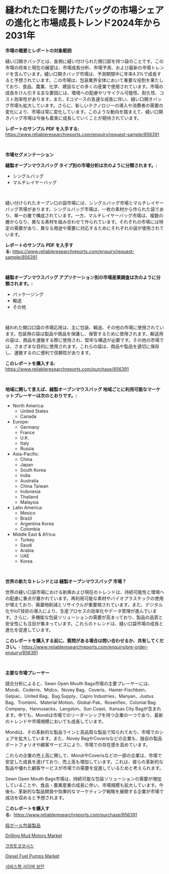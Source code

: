 <p><h1>縫われた口を開けたバッグの市場シェアの進化と市場成長トレンド2024年から2031年</h1></p><p><strong>市場の概要とレポートの対象範囲</strong></p>
<p><p>縫い口開きバッグとは、各側に縫い付けられた開口部を持つ袋のことです。この市場の将来と現在の展望は、市場成長分析、市場予測、および最新の市場トレンドを含んでいます。縫い口開きバッグ市場は、予測期間中に年率4.3%で成長すると予想されています。この市場は、包装業界全体において重要な役割を果たしており、食品、農業、化学、建設などの多くの産業で使用されています。市場の成長をけん引する主な要因には、環境への配慮やリサイクル可能性、耐久性、コスト効率性があります。また、Eコマースの急速な成長に伴い、縫い口開きバッグ市場も拡大しています。さらに、新しいテクノロジーの導入や消費者の需要の変化により、市場は常に変化しています。このような動向を踏まえて、縫い口開きバッグ市場は今後も着実に成長していくことが期待されています。</p></p>
<p><strong>レポートのサンプル PDF を入手する:</strong> <a href="https://www.reliableresearchreports.com/enquiry/request-sample/856391">https://www.reliableresearchreports.com/enquiry/request-sample/856391</a></p>
<p>&nbsp;</p>
<p><strong>市場セグメンテーション</strong></p>
<p><strong>縫製オープンマウスバッグ タイプ別の市場分析は次のように分類されます。:</strong></p>
<p><ul><li>シングルバッグ</li><li>マルチレイヤーバッグ</li></ul></p>
<p>&nbsp;</p>
<p><p>縫い付けられたオープン口の袋市場には、シングルバッグ市場とマルチレイヤーバッグ市場があります。シングルバッグ市場は、一枚の素材から作られた袋であり、単一の層で構成されています。一方、マルチレイヤーバッグ市場は、複数の層からなり、異なる素材を組み合わせて作られています。それぞれの市場には特定の需要があり、異なる用途や需要に対応するためにそれぞれの袋が使用されています。</p></p>
<p><strong>レポートのサンプル PDF を入手する:</strong>&nbsp;<a href="https://www.reliableresearchreports.com/enquiry/request-sample/856391">https://www.reliableresearchreports.com/enquiry/request-sample/856391</a></p>
<p>&nbsp;</p>
<p><strong> 縫製オープンマウスバッグ アプリケーション別の市場産業調査は次のように分類されます。:</strong></p>
<p><ul><li>パッケージング</li><li>輸送</li><li>その他</li></ul></p>
<p>&nbsp;</p>
<p><p>縫われた開口口袋の市場応用は、主に包装、輸送、その他の市場に使用されています。包装用の袋は製品や商品を保護し、保管するために使用されます。輸送用の袋は、商品を運搬する際に使用され、堅牢な構造が必要です。その他の市場では、さまざまな目的に使用されます。これらの袋は、商品や製品を適切に保存し、運搬するのに便利で信頼性があります。</p></p>
<p><strong>このレポートを購入する:</strong>&nbsp; <a href="https://www.reliableresearchreports.com/purchase/856391">https://www.reliableresearchreports.com/purchase/856391</a></p>
<p>&nbsp;</p>
<p><strong>地域に関して言えば、縫製オープンマウスバッグ 地域ごとに利用可能なマーケットプレーヤーは次のとおりです。:</strong></p>
<p><ul>
    <li>
        North America:
        <ul>
            <li>United States</li>
            <li>Canada</li>
        </ul>
    </li>
    <li>
        Europe:
        <ul>
            <li>Germany</li>
            <li>France</li>
            <li>U.K.</li>
            <li>Italy</li>
            <li>Russia</li>
        </ul>
    </li>
    <li>
        Asia-Pacific:
        <ul>
            <li>China</li>
            <li>Japan</li>
            <li>South Korea</li>
            <li>India</li>
            <li>Australia</li>
            <li>China Taiwan</li>
            <li>Indonesia</li>
            <li>Thailand</li>
            <li>Malaysia</li>
        </ul>
    </li>
    <li>
        Latin America:
        <ul>
            <li>Mexico</li>
            <li>Brazil</li>
            <li>Argentina Korea</li>
            <li>Colombia</li>
        </ul>
    </li>
    <li>
        Middle East & Africa:
        <ul>
            <li>Turkey</li>
            <li>Saudi</li>
            <li>Arabia</li>
            <li>UAE</li>
            <li>Korea</li>
        </ul>
    </li>
    </ul></p>
<p>&nbsp;</p>
<p><strong>世界の新たなトレンドとは 縫製オープンマウスバッグ 市場？</strong></p>
<p><p>世界の縫い口袋市場における新興および現在のトレンドは、持続可能性と環境への配慮に重点が置かれています。再利用可能な素材やバイオプラスチックの使用が増えており、廃棄物削減とリサイクルが重要視されています。また、デジタル化やIoT技術の導入により、生産プロセスの効率化やデータ管理が進んでいます。さらに、多機能な包装ソリューションの需要が高まっており、製品の品質と安全性にも注目が集まっています。これらのトレンドは、縫い口袋市場の成長と進化を促進しています。</p></p>
<p><strong>このレポートを購入する前に、質問がある場合は問い合わせるか、共有してください。</strong>- <a href="https://www.reliableresearchreports.com/enquiry/pre-order-enquiry/856391">https://www.reliableresearchreports.com/enquiry/pre-order-enquiry/856391</a></p>
<p>&nbsp;</p>
<p><strong>主要な市場プレーヤー</strong></p>
<p><p>競合分析によると、Sewn Open Mouth Bags市場の主要プレーヤーには、Mondi、Coderre、Midco、Novey Bag、Coveris、Hamer-Fischbein、Gelpac、United Bag、Bag Supply、Capro Industries、Manyan、Justus Bag、Trombini、Material Motion、Global-Pak、Rosenflex、Colonial Bag Company、Hannusacks、Langston、Sun Coast、Kansas City Bagが含まれます。中でも、Mondiは市場でのリーダーシップを持つ企業の一つであり、最新のトレンドや市場規模においても成長しています。</p><p>Mondiは、その革新的な製品ラインと高品質な製品で知られており、市場でのシェアを拡大しています。また、Novey BagやCoverisなどの企業も、独自の製品ポートフォリオや顧客サービスにより、市場での存在感を高めています。</p><p>これらの企業の売上高に関して、MondiやCoverisなどの一部の企業は、市場で安定した成長を遂げており、売上高も増加しています。これは、彼らの革新的な製品や優れた顧客サービスが市場での需要を促進しているためと考えられます。</p><p>Sewn Open Mouth Bags市場は、持続可能な包装ソリューションの需要が増加していることや、食品・農業産業の成長に伴い、市場規模も拡大しています。今後も、革新的な製品開発や効果的なマーケティング戦略を展開する企業が市場で成功を収めると予想されます。</p></p>
<p><strong>このレポートを購入する:</strong>&nbsp;&nbsp;<a href="https://www.reliableresearchreports.com/purchase/856391">https://www.reliableresearchreports.com/purchase/856391</a></p>
<p><p><a href="https://github.com/DonaldShaw1965/Market-Research-Report-List-1/blob/main/96448889193.md">段ボール包装製品</a></p><p><a href="https://view.publitas.com/reportprime-1/drilling-mud-motors-market-size-global-industry-overview-market-segmentation-and-forecast-2024-to-2031/">Drilling Mud Motors Market</a></p><p><a href="https://github.com/vs019sa3m8x/Market-Research-Report-List-1/blob/main/54732158332.md">크립토코코시스</a></p><p><a href="https://issuu.com/reportprime-2/docs/diesel-fuel-pumps-market-size-2030.pptx">Diesel Fuel Pumps Market</a></p><p><a href="https://github.com/Madalyell456456/Market-Research-Report-List-1/blob/main/20154858333.md">서비스형 사이버 보안</a></p></p>